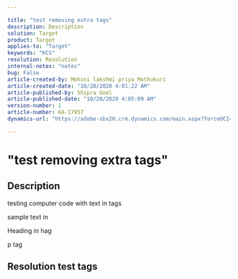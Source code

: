 ```yaml
---

title: "test removing extra tags"
description: Description
solution: Target
product: Target
applies-to: "Target"
keywords: "KCS"
resolution: Resolution
internal-notes: "notes"
bug: False
article-created-by: Mohini lakshmi priya Mothukuri
article-created-date: "10/28/2020 4:01:22 AM"
article-published-by: Shipra Goel
article-published-date: "10/28/2020 4:05:09 AM"
version-number: 1
article-number: KA-17957
dynamics-url: "https://adobe-sbx20.crm.dynamics.com/main.aspx?forceUCI=1&pagetype=entityrecord&etn=knowledgearticle&id=ccede23c-d218-eb11-a813-000d3a19f370"

---
```


# "test removing extra tags"

## Description


testing computer code with text in tags <anonymous>

sample text in <tables>


Heading in hag <height>

p tag <prior>

## Resolution test tags <imgs>
